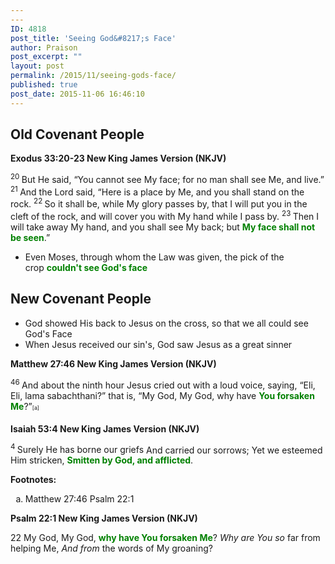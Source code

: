 ```yaml
---
---
ID: 4818
post_title: 'Seeing God&#8217;s Face'
author: Praison
post_excerpt: ""
layout: post
permalink: /2015/11/seeing-gods-face/
published: true
post_date: 2015-11-06 16:46:10
---
```

<h2><strong>Old Covenant People</strong></h2>
<div class="poetry"><strong><span class="passage-display-bcv">Exodus 33:20-23
</span><span class="passage-display-version">New King James Version (NKJV)</span></strong></div>
<div class="poetry"></div>
<div class="poetry">

<span id="en-NKJV-2494" class="text Exod-33-20"><sup class="versenum">20 </sup>But He said, “You cannot see My face; for no man shall see Me, and live.” </span><span id="en-NKJV-2495" class="text Exod-33-21"><sup class="versenum">21 </sup>And the <span class="small-caps">Lord</span> said, “Here is a place by Me, and you shall stand on the rock. </span><span id="en-NKJV-2496" class="text Exod-33-22"><sup class="versenum">22 </sup>So it shall be, while My glory passes by, that I will put you in the cleft of the rock, and will cover you with My hand while I pass by. </span><span id="en-NKJV-2497" class="text Exod-33-23"><sup class="versenum">23 </sup>Then I will take away My hand, and you shall see My back; but <span style="color: #008000;"><strong>My face shall not be seen</strong></span>.”</span>
<ul>
	<li>Even Moses, through whom the Law was given, the pick of the crop <span style="color: #008000;"><strong>couldn't see God's face</strong></span></li>
</ul>
<h2><strong>New Covenant People</strong></h2>
<ul>
	<li>God showed His back to Jesus on the cross, so that we all could see God's Face</li>
	<li>When Jesus received our sin's, God saw Jesus as a great sinner</li>
</ul>
</div>
<strong><span class="passage-display-bcv">Matthew 27:46
</span><span class="passage-display-version">New King James Version (NKJV)</span></strong>

<span id="en-NKJV-24176" class="text Matt-27-46"><sup class="versenum">46 </sup>And about the ninth hour Jesus cried out with a loud voice, saying, <span class="woj">“Eli, Eli, lama sabachthani?” that is, “My God, My God, why have <span style="color: #008000;"><strong>You forsaken Me</strong></span>?”</span><sup class="footnote" style="box-sizing: border-box; font-size: 0.625em; line-height: 22px; position: relative; vertical-align: top; top: 0px;" data-fn="#fen-NKJV-24176a" data-link="[&lt;a href=&quot;#fen-NKJV-24176a&quot; title=&quot;See footnote a&quot;&gt;a&lt;/a&gt;]">[a]</sup></span>

<strong><span class="passage-display-bcv">Isaiah 53:4
</span><span class="passage-display-version">New King James Version (NKJV)</span></strong>
<div class="poetry top-1">
<p class="line"><span id="en-NKJV-18716" class="text Isa-53-4"><sup class="versenum">4 </sup>Surely He has borne our griefs</span>
<span class="text Isa-53-4">And carried our sorrows;</span>
<span class="text Isa-53-4">Yet we esteemed Him stricken,</span>
<span class="text Isa-53-4"><span style="color: #008000;"><strong>Smitten by God, and afflicted</strong></span>.</span></p>

</div>
<div class="footnotes">

<strong>Footnotes:</strong>
<ol type="a">
	<li id="fen-NKJV-24176a">Matthew 27:46 <span class="footnote-text">Psalm 22:1</span></li>
</ol>
<strong><span class="passage-display-bcv">Psalm 22:1
</span><span class="passage-display-version">New King James Version (NKJV)</span></strong>

</div>
<div class="footnotes">
<div class="poetry">
<p class="line"><span class="chapter-2"><span class="text Ps-22-1"><span class="chapternum">22 </span>My God, My God, <span style="color: #008000;"><strong>why have You forsaken Me</strong></span>?</span></span>
<span class="text Ps-22-1"><i>Why are You so</i> far from helping Me,</span>
<span class="text Ps-22-1"><i>And from</i> the words of My groaning?</span></p>

</div>
</div>